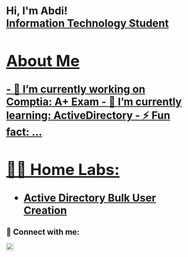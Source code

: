 <h1>Hi, I'm Abdi! <br/><a href="https://github.com/abdiazizshaleh">Information Technology Student</a> <a href="[https://www.linkedin.com/in/abdiazizshaleh/]">

<h2>About Me</h2>
  - 🔭 I’m currently working on Comptia: A+ Exam
  - 🌱 I’m currently learning: ActiveDirectory
  - ⚡ Fun fact: ...


<h2>👨‍💻 Home Labs:</h2>


  - [Active Directory Bulk User Creation](https://github.com/joshmadakor1/AD_PS)
 

<h2> 🤳 Connect with me:</h2>



[<img align="left" alt="abdiaziz shaleh | LinkedIn" width="22px" src="https://cdn.jsdelivr.net/npm/simple-icons@v3/icons/linkedin.svg" />][linkedin]


[linkedin]: https://linkedin.com/in/abdiazizshaleh

<!--
**joshmadakor1/joshmadakor1** is a ✨ _special_ ✨ repository because its `README.md` (this file) appears on your GitHub profile.

- 🔭 I’m currently working on Comptia A+ Exam
- 🌱 I’m currently learning ActiveDirectory
- ⚡ Fun fact: ...
-->
